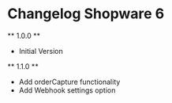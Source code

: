 # Changelog Shopware 6

** 1.0.0 **

* Initial Version

** 1.1.0 **

* Add orderCapture functionality
* Add Webhook settings option
